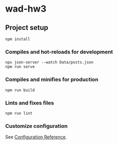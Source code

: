 # wad-hw3

## Project setup
```
npm install
```

### Compiles and hot-reloads for development
```
npx json-server --watch Data/posts.json
npm run serve
```

### Compiles and minifies for production
```
npm run build
```

### Lints and fixes files
```
npm run lint
```

### Customize configuration
See [Configuration Reference](https://cli.vuejs.org/config/).
